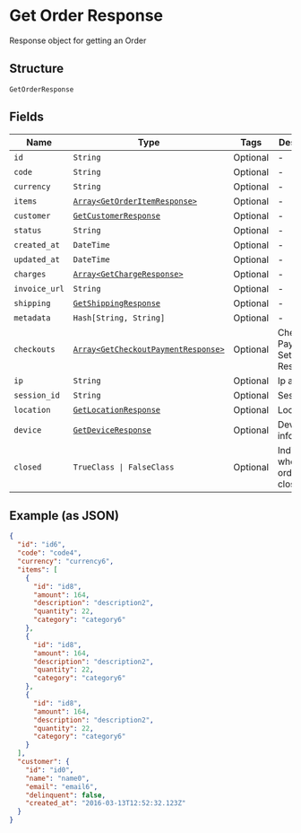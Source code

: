 
# Get Order Response

Response object for getting an Order

## Structure

`GetOrderResponse`

## Fields

| Name | Type | Tags | Description |
|  --- | --- | --- | --- |
| `id` | `String` | Optional | - |
| `code` | `String` | Optional | - |
| `currency` | `String` | Optional | - |
| `items` | [`Array<GetOrderItemResponse>`](../../doc/models/get-order-item-response.md) | Optional | - |
| `customer` | [`GetCustomerResponse`](../../doc/models/get-customer-response.md) | Optional | - |
| `status` | `String` | Optional | - |
| `created_at` | `DateTime` | Optional | - |
| `updated_at` | `DateTime` | Optional | - |
| `charges` | [`Array<GetChargeResponse>`](../../doc/models/get-charge-response.md) | Optional | - |
| `invoice_url` | `String` | Optional | - |
| `shipping` | [`GetShippingResponse`](../../doc/models/get-shipping-response.md) | Optional | - |
| `metadata` | `Hash[String, String]` | Optional | - |
| `checkouts` | [`Array<GetCheckoutPaymentResponse>`](../../doc/models/get-checkout-payment-response.md) | Optional | Checkout Payment Settings Response |
| `ip` | `String` | Optional | Ip address |
| `session_id` | `String` | Optional | Session id |
| `location` | [`GetLocationResponse`](../../doc/models/get-location-response.md) | Optional | Location |
| `device` | [`GetDeviceResponse`](../../doc/models/get-device-response.md) | Optional | Device's informations |
| `closed` | `TrueClass \| FalseClass` | Optional | Indicates whether the order is closed |

## Example (as JSON)

```json
{
  "id": "id6",
  "code": "code4",
  "currency": "currency6",
  "items": [
    {
      "id": "id8",
      "amount": 164,
      "description": "description2",
      "quantity": 22,
      "category": "category6"
    },
    {
      "id": "id8",
      "amount": 164,
      "description": "description2",
      "quantity": 22,
      "category": "category6"
    },
    {
      "id": "id8",
      "amount": 164,
      "description": "description2",
      "quantity": 22,
      "category": "category6"
    }
  ],
  "customer": {
    "id": "id0",
    "name": "name0",
    "email": "email6",
    "delinquent": false,
    "created_at": "2016-03-13T12:52:32.123Z"
  }
}
```

